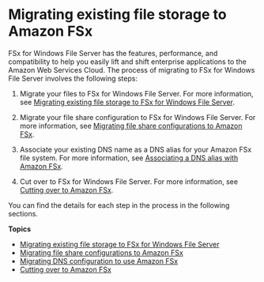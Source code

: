 # Migrating existing file storage to Amazon FSx<a name="migrate-to-fsx"></a>

FSx for Windows File Server has the features, performance, and compatibility to help you easily lift and shift enterprise applications to the Amazon Web Services Cloud\. The process of migrating to FSx for Windows File Server involves the following steps:

1. Migrate your files to FSx for Windows File Server\. For more information, see [Migrating existing file storage to FSx for Windows File Server](migrate-files-fsx.md)\.

1. Migrate your file share configuration to FSx for Windows File Server\. For more information, see [Migrating file share configurations to Amazon FSx](migrate-file-share-config-to-fsx.md)\.

1. Associate your existing DNS name as a DNS alias for your Amazon FSx file system\. For more information, see [Associating a DNS alias with Amazon FSx](migrate-dns-config.md)\.

1. Cut over to FSx for Windows File Server\. For more information, see [Cutting over to Amazon FSx](cutover-to-fsx.md)\.

You can find the details for each step in the process in the following sections\.

**Topics**
+ [Migrating existing file storage to FSx for Windows File Server](migrate-files-fsx.md)
+ [Migrating file share configurations to Amazon FSx](migrate-file-share-config-to-fsx.md)
+ [Migrating DNS configuration to use Amazon FSx](migrate-dns-config.md)
+ [Cutting over to Amazon FSx](cutover-to-fsx.md)